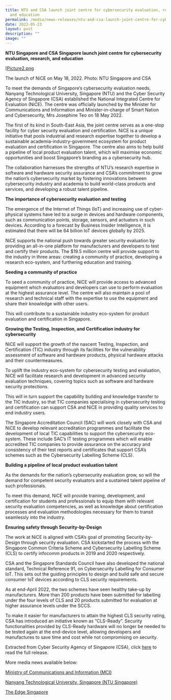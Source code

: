 ```yaml
---
title: NTU and CSA launch joint centre for cybersecurity evaluation, research,
  and education
permalink: /media/news-releases/ntu-and-csa-launch-joint-centre-for-cybersecurity-eval-research-and-education/
date: 2022-05-23
layout: post
description: ""
image: ""
---
```

**NTU Singapore and CSA Singapore launch joint centre for cybersecurity evaluation, research, and education**


[[Picture2.png](/images/press-release/photos/Picture2.png)

The launch of NiCE on May 18, 2022. Photo: NTU Singapore and CSA
  
To meet the demands of Singapore’s cybersecurity evaluation needs, Nanyang Technological University, Singapore (NTU) and the Cyber Security Agency of Singapore (CSA) established the National Integrated Centre for Evaluation (NiCE). The centre was officially launched by the Minister for Communications and Information and Minister-in-charge of Smart Nation and Cybersecurity, Mrs Josephine Teo on 18 May 2022. 

The first of its kind in South-East Asia, the joint centre serves as a one-stop facility for cyber security evaluation and certification. NiCE is a unique initiative that pools industrial and research expertise together to develop a sustainable academia-industry-government ecosystem for product evaluation and certification in Singapore.  The centre also aims to help build a pipeline of local product evaluation talent, which will maximise economic opportunities and boost Singapore’s branding as a cybersecurity hub.

The collaboration harnesses the strengths of NTU’s research expertise in software and hardware security assurance and CSA’s commitment to grow the nation’s cybersecurity market by fostering innovations between cybersecurity industry and academia to build world-class products and services, and developing a robust talent pipeline.


**The importance of cybersecurity evaluation and testing**<br>

The emergence of the Internet of Things (IoT) and increasing use of cyber-physical systems have led to a surge in devices and hardware components, such as communication points, storage, sensors, and actuators in such devices. According to a forecast by Business Insider Intelligence, it is estimated that there will be 64 billion IoT devices globally by 2025.

NiCE supports the national push towards greater security evaluation by providing an all-in-one platform for manufacturers and developers to test and certify their products. The $19.5 million centre will provide support to the industry in three areas: creating a community of practice, developing a research eco-system, and furthering education and training. 

**Seeding a community of practice**<br>

To seed a community of practice, NiCE will provide access to advanced equipment which evaluators and developers can use to perform evaluation at the highest assurance level. The centre will also maintain a pool of research and technical staff with the expertise to use the equipment and share their knowledge with other users.

This will contribute to a sustainable industry eco-system for product evaluation and certification in Singapore.

**Growing the Testing, Inspection, and Certification industry for cybersecurity**<br>

NiCE will support the growth of the nascent Testing, Inspection, and Certification (TIC) industry through its facilities for the vulnerability assessment of software and hardware products, physical hardware attacks and their countermeasures. 

To uplift the industry eco-system for cybersecurity testing and evaluation, NiCE will facilitate research and development in advanced security evaluation techniques, covering topics such as software and hardware security protections. 

This will in turn support the capability building and knowledge transfer to the TIC industry, so that TIC companies specialising in cybersecurity testing and certification can support CSA and NiCE in providing quality services to end industry users.

The Singapore Accreditation Council (SAC) will work closely with CSA and NiCE to develop relevant accreditation programmes and facilitate the development of local TIC capabilities to support the cybersecurity eco-system. These include SAC’s IT testing programmes which will enable accredited TIC companies to provide assurance on the accuracy and consistency of their test reports and certificates that support CSA’s schemes such as the Cybersecurity Labelling Scheme (CLS).

**Building a pipeline of local product evaluation talent**<br>

As the demands for the nation’s cybersecurity evaluation grow, so will the demand for competent security evaluators and a sustained talent pipeline of such professionals.

To meet this demand, NiCE will provide training, development, and certification for students and professionals to equip them with relevant security evaluation competencies, as well as knowledge about certification processes and evaluation methodologies necessary for them to transit seamlessly into the industry.

**Ensuring safety through Security-by-Design**<br>

The work at NiCE is aligned with CSA’s goal of promoting Security-by-Design through security evaluation. CSA kickstarted the process with the Singapore Common Criteria Scheme and Cybersecurity Labelling Scheme (CLS) to certify infocomm products in 2019 and 2020 respectively.

CSA and the Singapore Standards Council have also developed the national standard, Technical Reference 91, on Cybersecurity Labelling for Consumer IoT. This sets out the guiding principles to design and build safe and secure consumer IoT devices according to CLS security requirements.

As at end-April 2022, the two schemes have seen healthy take-up by manufacturers. More than 200 products have been submitted for labelling under the four levels of CLS and 20 products submitted for evaluation at higher assurance levels under the SCCS.

To make it easier for manufacturers to attain the highest CLS security rating, CSA has introduced an initiative known as “CLS-Ready”. Security functionalities provided by CLS-Ready hardware will no longer be needed to be tested again at the end-device level, allowing developers and manufactures to save time and cost while not compromising on security.


Extracted from Cyber Security Agency of Singapore (CSA), click [here](https://www.csa.gov.sg/News/Press-Releases/ntu-singapore-and-csa-singapore-launch-joint-centre-for-cybersecurity-evaluation-research-and-education) to read the full release. 


More media news available below: 

[Ministry of Communications and Information (MCI)](https://www.mci.gov.sg/pressroom/news-and-stories/pressroom/2022/5/opening-speech-by-minister-josephine-teo-at-the-official-opening-of-the-national-integrated-centre-for-evaluation?page=19_6)

[Nanyang Technological University, Singapore (NTU Singapore)](https://www.ntu.edu.sg/news/detail/new-security-evaluation-centre-to-ensure-hardware-devices-play-nice)

[The Edge Singapore](https://www.theedgesingapore.com/digitaledge/news/ntu-and-csa-launch-one-stop-facility-cybersecurity-evaluation-and-certification)